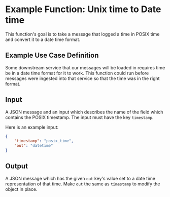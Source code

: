 # Example Function: Unix time to Date time

This function's goal is to take a message that logged a time in POSIX time and convert it to a date time format.

## Example Use Case Definition

Some downstream service that our messages will be loaded in requires time be in a date time format for it to work. This function could run before messages were ingested into that service so that the time was in the right format.

## Input

A JSON message and an input which describes the name of the field which contains the POSIX timestamp. The input must have the key `timestamp`.

Here is an example input:

```json
{
    "timestamp": "posix_time",
    "out": "datetime"
}
```

## Output

A JSON message which has the given `out` key's value set to a date time representation of that time. Make `out` the same as `timestamp` to modify the object in place.